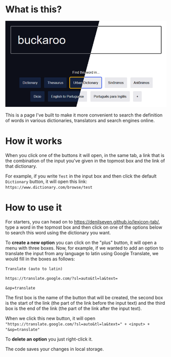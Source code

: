 # What is this?

<img src="example_dark_light.png" alt="example screenshot">

This is a page I've built to make it more convenient to search the definition of words in various dictionaries, translators and search engines online.

# How it works

When you click one of the buttons it will open, in the same tab, a link that is the combination of the input you've given in the topmost box and the link of that dictionary.

For example, if you write ````Test```` in the input box and then click the default ````Dictionary```` button, it will open this link: ````https://www.dictionary.com/browse/test````

# How to use it

For starters, you can head on to https://denilseven.github.io/lexicon-tab/, type a word in the topmost box and then click on one of the options below to search this word using the dictionary you want.

To **create a new option** you can click on the "plus" button, it will open a menu with three boxes. Now, for example, if we wanted to add an option to translate the input from any language to latin using Google Translate, we would fill in the boxes as follows:
```
Translate (auto to latin)
```
```
https://translate.google.com/?sl=auto&tl=la&text=
```
```
&op=translate
```
The first box is the name of the button that will be created, the second box is the start of the link (the part of the link before the input text) and the third box is the end of the link (the part of the link after the input text).

When we click this new button, it will open ```"https://translate.google.com/?sl=auto&tl=la&text=" + <input> + "&op=translate"```

To **delete an option** you just right-click it.

The code saves your changes in local storage.

